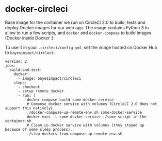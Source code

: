# docker-circleci
Base image for the container we run on CircleCI 2.0 to build, tests and deploy Docker images for our web app.
The image contains Python 3 to allow to run a few scripts, and `docker` and `docker-compose` to build images (Docker inside Docker :).

To use it in your `.circleci/config.yml`, set the image hosted on Docker Hub to `bayesimpact/circleci`:
```
version: 2
jobs:
  build-and-test:
    docker:
      - image: bayesimpact/circleci
    steps:
      - checkout
      - setup_remote_docker
      - run: |
          docker-compose build some-docker-service
          # Compose docker service with volumes (CircleCI 2.0 does not support this natively).
          ./docker-compose-up-remote-env.sh some-docker-service
          docker exec -t some-docker-service ./some-script-in-the-container.sh
          # Clean up docker service with volumes (they stayed up because of some sleep process).
          ./stop-dockers-from-compose-up-remote-env.sh
```
